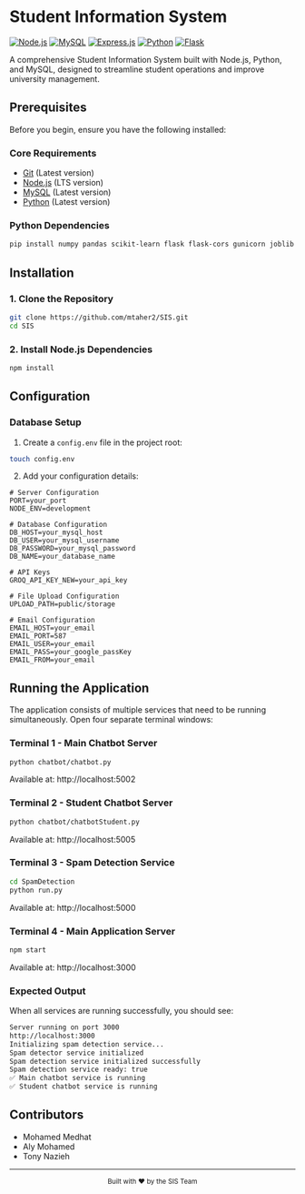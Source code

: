 # Student Information System

[![Node.js](https://img.shields.io/badge/Node.js-43853D?style=for-the-badge&logo=node.js&logoColor=white)](https://nodejs.org/)
[![MySQL](https://img.shields.io/badge/MySQL-4479A1?style=for-the-badge&logo=mysql&logoColor=white)](https://www.mysql.com/)
[![Express.js](https://img.shields.io/badge/Express.js-000000?style=for-the-badge&logo=express&logoColor=white)](https://expressjs.com/)
[![Python](https://img.shields.io/badge/Python-3776AB?style=for-the-badge&logo=python&logoColor=white)](https://www.python.org/)
[![Flask](https://img.shields.io/badge/Flask-000000?style=for-the-badge&logo=flask&logoColor=white)](https://flask.palletsprojects.com/)

A comprehensive Student Information System built with Node.js, Python, and MySQL, designed to streamline student operations and improve university management.

## Prerequisites

Before you begin, ensure you have the following installed:

### Core Requirements
- [Git](https://git-scm.com/) (Latest version)
- [Node.js](https://nodejs.org/) (LTS version)
- [MySQL](https://www.mysql.com/) (Latest version)
- [Python](https://www.python.org/) (Latest version)

### Python Dependencies
```bash
pip install numpy pandas scikit-learn flask flask-cors gunicorn joblib python-dotenv mysql-connector-python langchain langchain-community langchain-core langchain-openai langchain-groq
```

## Installation

### 1. Clone the Repository
```bash
git clone https://github.com/mtaher2/SIS.git
cd SIS
```

### 2. Install Node.js Dependencies
```bash
npm install
```

## Configuration

### Database Setup
1. Create a `config.env` file in the project root:
```bash
touch config.env
```

2. Add your configuration details:
```env
# Server Configuration
PORT=your_port
NODE_ENV=development

# Database Configuration
DB_HOST=your_mysql_host
DB_USER=your_mysql_username
DB_PASSWORD=your_mysql_password
DB_NAME=your_database_name

# API Keys
GROQ_API_KEY_NEW=your_api_key

# File Upload Configuration
UPLOAD_PATH=public/storage

# Email Configuration
EMAIL_HOST=your_email
EMAIL_PORT=587
EMAIL_USER=your_email
EMAIL_PASS=your_google_passKey
EMAIL_FROM=your_email
```

## Running the Application

The application consists of multiple services that need to be running simultaneously. Open four separate terminal windows:

### Terminal 1 - Main Chatbot Server
```bash
python chatbot/chatbot.py
```
Available at: http://localhost:5002

### Terminal 2 - Student Chatbot Server
```bash
python chatbot/chatbotStudent.py
```
Available at: http://localhost:5005

### Terminal 3 - Spam Detection Service
```bash
cd SpamDetection
python run.py
```
Available at: http://localhost:5000

### Terminal 4 - Main Application Server
```bash
npm start
```
Available at: http://localhost:3000

### Expected Output
When all services are running successfully, you should see:
```bash
Server running on port 3000
http://localhost:3000
Initializing spam detection service...
Spam detector service initialized
Spam detection service initialized successfully
Spam detection service ready: true
✅ Main chatbot service is running
✅ Student chatbot service is running
```

## Contributors

- Mohamed Medhat
- Aly Mohamed
- Tony Nazieh

---

<div align="center">
  <sub>Built with ❤️ by the SIS Team</sub>
</div>


